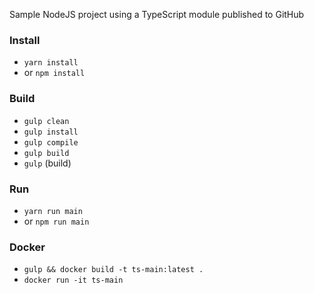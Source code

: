 Sample NodeJS project using a TypeScript module published to GitHub

### Install
* `yarn install` 
* or `npm install`

### Build
* `gulp clean`
* `gulp install`
* `gulp compile`
* `gulp build`
* `gulp` (build)

### Run
* `yarn run main`
* or `npm run main`

### Docker
* `gulp && docker build -t ts-main:latest .`
* `docker run -it ts-main`